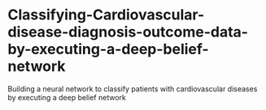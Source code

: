 # Classifying-Cardiovascular-disease-diagnosis-outcome-data-by-executing-a-deep-belief-network
Building a neural network to classify patients with cardiovascular diseases by executing a deep belief network 
